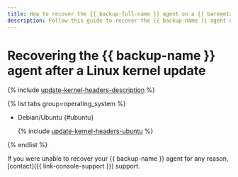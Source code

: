 ```yaml
---
title: How to recover the {{ backup-full-name }} agent on a {{ baremetal-name }} server
description: Follow this guide to recover the {{ backup-name }} agent on a {{ baremetal-full-name }} server after a Linux kernel version update.
---
```


# Recovering the {{ backup-name }} agent after a Linux kernel update

{% include [update-kernel-headers-description](../../../_includes/backup/operations/update-kernel-headers-description.md) %}

{% list tabs group=operating_system %}

- Debian/Ubuntu {#ubuntu}

  {% include [update-kernel-headers-ubuntu](../../../_includes/backup/operations/update-kernel-headers-ubuntu.md) %}

{% endlist %}

If you were unable to recover your {{ backup-name }} agent for any reason, [contact]({{ link-console-support }}) support.
